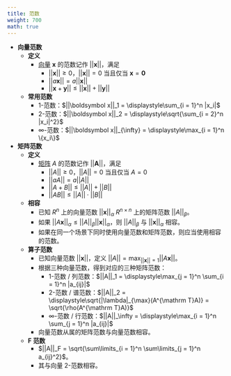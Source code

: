 ```yaml
---
title: 范数
weight: 700
math: true
---
```


- **向量范数**
    - **定义**
        - [向量](/docs/mathematics/linear-algebra/vector) $\boldsymbol x$ 的范数记作 $||\boldsymbol x||$，满足
            - $||\boldsymbol x||\ge 0$，$||\boldsymbol x|| = 0$ 当且仅当 $\boldsymbol x=\boldsymbol 0$
            - $||a\boldsymbol x||=a||\boldsymbol x||$
            - $||\boldsymbol x + \boldsymbol y|| \le ||\boldsymbol x|| + ||\boldsymbol y||$
    - **常用范数**
        - $1$-范数：$||\boldsymbol x||_1 = \displaystyle\sum_{i = 1}^n |x_i|$
        - $2$-范数：$||\boldsymbol x||_2 = \displaystyle\sqrt{\sum_{i = 2}^n |x_i|^2}$
        - $\infty$-范数：$||\boldsymbol x||_{\infty} = \displaystyle\max_{i = 1}^n \{x_i\}$
- **矩阵范数** <span id="xuxoty"></span>
    - **定义**
        - [矩阵](/docs/mathematics/linear-algebra/matrix) $A$ 的范数记作 $||\boldsymbol A||$，满足
            - $||A||\ge 0$，$||A|| = 0$ 当且仅当 $A=0$
            - $||aA||=a||A||$
            - $||A + B|| \le ||A|| + ||B||$
            - $||AB|| \le ||A||\cdot||B||$
    - **相容**
        - 已知 $R^n$ 上的向量范数 $||\boldsymbol x||_\alpha$ $R^{n\times n}$ 上的矩阵范数 $||A||_\beta$。
        - 如果 $||A\boldsymbol x||_\alpha \le ||A||_\beta||\boldsymbol x||_\alpha$，则 $||A||_\beta$  与 $||\boldsymbol x||_\alpha$ 相容。
        - 如果在同一个场景下同时使用向量范数和矩阵范数，则应当使用相容的范数。
    - **算子范数**
        - 已知向量范数 $||\boldsymbol x||$，定义 $||A|| = \displaystyle\max_{||\boldsymbol x|| = 1} ||A\boldsymbol x||$。
        - 根据三种向量范数，得到对应的三种矩阵范数：
            - $1$-范数 / 列范数：$||A||_1 = \displaystyle\max_{j = 1}^n \sum_{i = 1}^n |a_{ij}|$
            - $2$-范数 / 谱范数：$||A||_2 = \displaystyle\sqrt{|\lambda|_{\max}(A^{\mathrm T}A)} = \sqrt{\rho(A^{\mathrm T}A)}$
            - $\infty$-范数 / 行范数：$||A||_\infty = \displaystyle\max_{i = 1}^n \sum_{j = 1}^n |a_{ij}|$
        - 向量范数从属的矩阵范数与向量范数相容。
    - **F 范数**
        - $||A||_F = \sqrt{\sum\limits_{i = 1}^n \sum\limits_{j = 1}^n a_{ij}^2}$。
        - 其与向量 2-范数相容。

